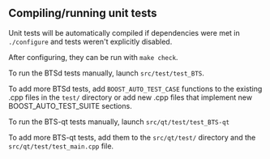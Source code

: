 Compiling/running unit tests
------------------------------------

Unit tests will be automatically compiled if dependencies were met in `./configure`
and tests weren't explicitly disabled.

After configuring, they can be run with `make check`.

To run the BTSd tests manually, launch `src/test/test_BTS`.

To add more BTSd tests, add `BOOST_AUTO_TEST_CASE` functions to the existing
.cpp files in the `test/` directory or add new .cpp files that
implement new BOOST_AUTO_TEST_SUITE sections.

To run the BTS-qt tests manually, launch `src/qt/test/test_BTS-qt`

To add more BTS-qt tests, add them to the `src/qt/test/` directory and
the `src/qt/test/test_main.cpp` file.
